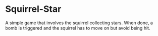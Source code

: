# Squirrel-Star
A simple game that involves the squirrel collecting stars. When done, a bomb is triggered and the squirrel has to move on but avoid being hit.
